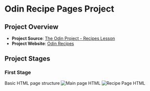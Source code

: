 # Odin Recipe Pages Project

## Project Overview
- **Project Source**: [The Odin Project - Recipes Lesson](https://www.theodinproject.com/lessons/foundations-recipes)
- **Project Website**: [Odin Recipes](https://gabriel-droidel.github.io/odin-recipes/)

## Project Stages

### First Stage
Basic HTML page structure
![Main page HTML](../odin-recipes/assets/stage1_main.png)
![Recipe Page HTML](../odin-recipes/assets/stage1_recipe_page.png)